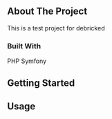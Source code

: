 <!-- ABOUT THE PROJECT -->

## About The Project

This is a test project for debricked

### Built With

PHP Symfony

<!-- GETTING STARTED -->

## Getting Started

<!-- USAGE EXAMPLES -->

## Usage
